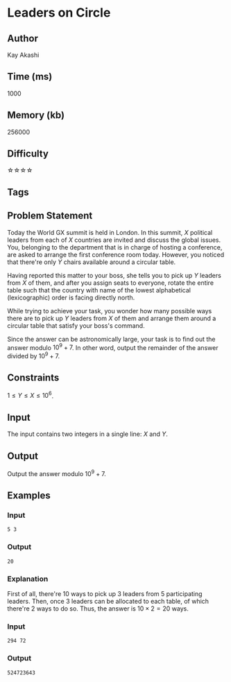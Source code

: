 # Leaders on Circle

## Author

Kay Akashi

## Time (ms)

1000

## Memory (kb)

256000

## Difficulty

☆☆☆☆

## Tags

## Problem Statement 

Today the World GX summit is held in London. In this summit, $X$ political leaders from each of $X$ countries are invited and discuss the global issues. You, belonging to the department that is in charge of hosting a conference, are asked to arrange the first conference room today. However, you noticed that there're only $Y$ chairs available around a circular table. 

Having reported this matter to your boss, she tells you to pick up $Y$ leaders from $X$ of them, and after you assign seats to everyone, rotate the entire table such that the country with name of the lowest alphabetical (lexicographic) order is facing directly north.

While trying to achieve your task, you wonder how many possible ways there are to pick up $Y$ leaders from $X$ of them and arrange them around a circular table that satisfy your boss's command.

Since the answer can be astronomically large, your task is to find out the answer modulo $10^{9} + 7$. In other word, output the remainder of the answer divided by $10^{9} + 7$.

## Constraints

$1 \leq Y \leq X \leq 10^{6}$.

## Input

The input contains two integers in a single line: $X$ and $Y$.

## Output

Output the answer modulo $10^{9} + 7$.

## Examples

### Input

```
5 3
```

### Output

```
20
```

### Explanation

First of all, there're $10$ ways to pick up $3$ leaders from $5$ participating leaders. Then, once $3$ leaders can be allocated to each table, of which there're $2$ ways to do so. Thus, the answer is $10 × 2 = 20$ ways.

### Input

```
294 72
```

### Output

```
524723643
```